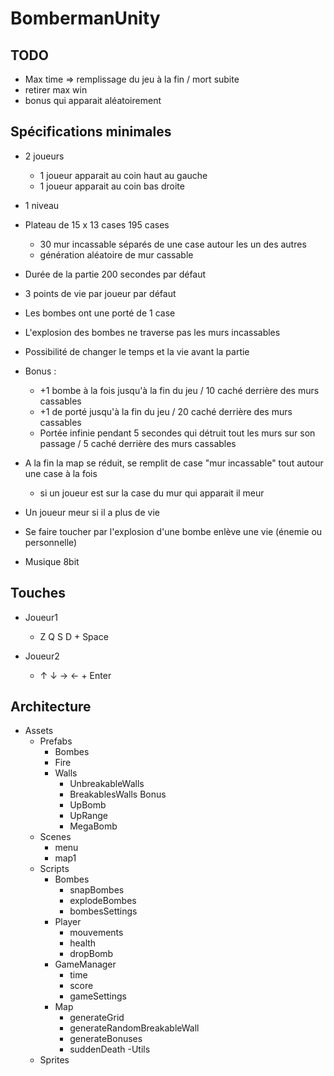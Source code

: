 # BombermanUnity

## TODO

- Max time => remplissage du jeu à la fin / mort subite
- retirer max win
- bonus qui apparait aléatoirement

## Spécifications minimales

- 2 joueurs
  - 1 joueur apparait au coin haut au gauche
  - 1 joueur apparait au coin bas droite
  
- 1 niveau
 
- Plateau de 15 x 13 cases 195 cases
  - 30 mur incassable séparés de une case autour les un des autres
  - génération aléatoire de mur cassable

- Durée de la partie 200 secondes par défaut
- 3 points de vie par joueur par défaut

- Les bombes ont une porté de 1 case
- L'explosion des bombes ne traverse pas les murs incassables

- Possibilité de changer le temps et la vie avant la partie
- Bonus :
  - +1 bombe à la fois jusqu'à la fin du jeu / 10 caché derrière des murs cassables
  - +1 de porté jusqu'à la fin du jeu / 20 caché derrière des murs cassables
  - Portée infinie pendant 5 secondes qui détruit tout les murs sur son passage / 5 caché derrière des murs cassables

- A la fin la map se réduit, se remplit de case "mur incassable" tout autour une case à la fois
  - si un joueur est sur la case du mur qui apparait il meur

- Un joueur meur si il a plus de vie
- Se faire toucher par l'explosion d'une bombe enlève une vie (énemie ou personnelle)

- Musique 8bit
  
## Touches
- Joueur1
  - Z Q S D + Space
  
- Joueur2
  - ↑ ↓ → ← + Enter


## Architecture
- Assets
  - Prefabs  
    - Bombes
    - Fire
    - Walls
      - UnbreakableWalls
      - BreakablesWalls
    Bonus
      - UpBomb
      - UpRange
      - MegaBomb
  - Scenes
    - menu
    - map1 
  - Scripts
    - Bombes
      - snapBombes
      - explodeBombes
      - bombesSettings
    - Player
      - mouvements
      - health
      - dropBomb
    - GameManager
      - time
      - score
      - gameSettings
    - Map
      - generateGrid
      - generateRandomBreakableWall
      - generateBonuses
      - suddenDeath
    -Utils
  - Sprites